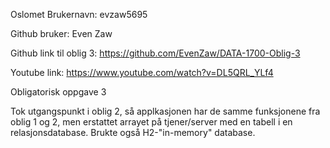 Oslomet Brukernavn: evzaw5695

Github bruker: Even Zaw

Github link til oblig 3: https://github.com/EvenZaw/DATA-1700-Oblig-3

Youtube link: https://www.youtube.com/watch?v=DL5QRL_YLf4 

Obligatorisk oppgave 3

Tok utgangspunkt i oblig 2, så applkasjonen har de samme funksjonene fra oblig 1 og 2, men erstattet arrayet på tjener/server med en tabell i en relasjonsdatabase. 
Brukte også H2-"in-memory" database. 




